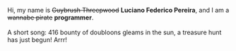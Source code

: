 Hi, my name is ~~Guybrush Threepwood~~ **Luciano Federico Pereira**, and I am a ~~wannabe pirate~~ **programmer**.<br><br>A short song: 416 bounty of doubloons gleams in the sun, a treasure hunt has just begun! Arrr!
